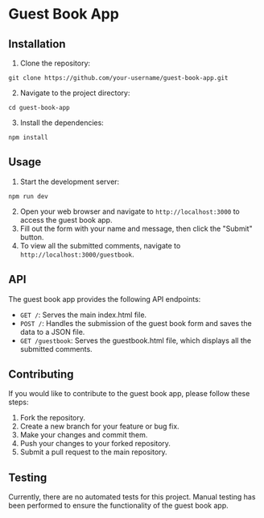 # Guest Book App

## Installation

1. Clone the repository:
```
git clone https://github.com/your-username/guest-book-app.git
```
2. Navigate to the project directory:
```
cd guest-book-app
```
3. Install the dependencies:
```
npm install
```

## Usage

1. Start the development server:
```
npm run dev
```
2. Open your web browser and navigate to `http://localhost:3000` to access the guest book app.
3. Fill out the form with your name and message, then click the "Submit" button.
4. To view all the submitted comments, navigate to `http://localhost:3000/guestbook`.

## API

The guest book app provides the following API endpoints:

- `GET /`: Serves the main index.html file.
- `POST /`: Handles the submission of the guest book form and saves the data to a JSON file.
- `GET /guestbook`: Serves the guestbook.html file, which displays all the submitted comments.

## Contributing

If you would like to contribute to the guest book app, please follow these steps:

1. Fork the repository.
2. Create a new branch for your feature or bug fix.
3. Make your changes and commit them.
4. Push your changes to your forked repository.
5. Submit a pull request to the main repository.


## Testing

Currently, there are no automated tests for this project. Manual testing has been performed to ensure the functionality of the guest book app.
